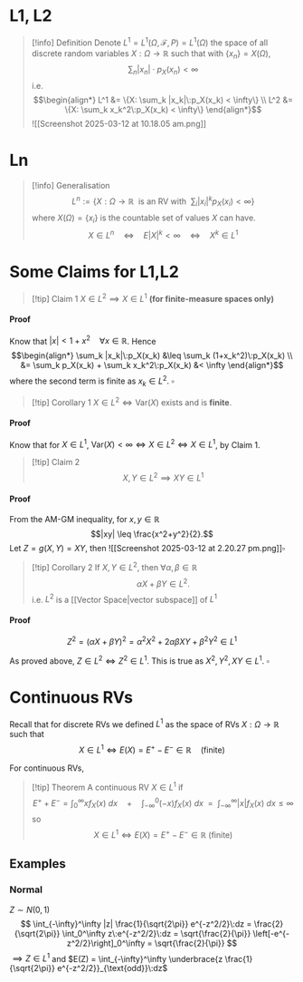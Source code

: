 # L1, L2
>[!info] Definition 
>Denote $L^1 = L^1(\Omega, \mathcal{F}, P) = L^1(\Omega)$ the space of all discrete random variables $X: \Omega \to \mathbb{R}$ such that with $\{x_n\} = X(\Omega)$,
>$$\sum_n |x_n|\cdot p_X(x_n) < \infty $$
>i.e. 
>$$\begin{align*} 
>L^1 &= \{X: \sum_k |x_k|\:p_X(x_k) < \infty\} \\
>L^2 &= \{X: \sum_k x_k^2\:p_X(x_k) < \infty\}
\end{align*}$$
![[Screenshot 2025-03-12 at 10.18.05 am.png]]

# Ln
>[!info] Generalisation
>$$L^n := \left\{X: \Omega \to \mathbb{R}\:\:\text{is an RV with}\:\: \sum_{i} |x_i|^k p_X(x_i) < \infty\right\}$$
>where $X(\Omega) = \{x_i\}$ is the countable set of values $X$ can have. <br>
>$$X \in L^n \quad\iff\quad E|X|^k < \infty \quad\iff\quad X^k \in L^1$$

# Some Claims for L1,L2

> [!tip] Claim 1
> $X \in L^2 \implies X \in L^1$    **(for finite-measure spaces only)**
#### Proof
Know that $|x| < 1+x^2 \quad \forall x \in \mathbb{R}$. Hence
$$\begin{align*}
\sum_k |x_k|\:p_X(x_k) &\leq \sum_k (1+x_k^2)\:p_X(x_k) \\
&= \sum_k p_X(x_k) + \sum_k x_k^2\:p_X(x_k) &< \infty
\end{align*}$$
where the second term is finite as $x_k \in L^2$.  $\square$

>[!tip] Corollary 1
>$X \in L^2 \iff \text{Var}(X)$ exists and is **finite**.
#### Proof
Know that for $X \in L^1$, $\text{Var}(X) < \infty \iff X \in L^2 \iff X \in L^1$, by Claim 1.


>[!tip] Claim 2
>$$X,Y \in L^2 \implies XY\in L^1$$
#### Proof
From the AM-GM inequality, for $x,y\in \mathbb{R}$
$$|xy| \leq \frac{x^2+y^2}{2}.$$
Let $Z = g(X,Y) = XY$, then
![[Screenshot 2025-03-12 at 2.20.27 pm.png]]$\square$ 

>[!tip] Corollary 2 
>If $X,Y \in L^2$, then $\forall \alpha,\beta \in \mathbb{R}$
>$$\alpha X + \beta Y \in L^2.$$
>i.e. $L^2$ is a [[Vector Space|vector subspace]] of $L^1$
>
#### Proof
$$Z^2 = (\alpha X + \beta Y)^2 = \alpha^2 X^2 + 2\alpha\beta XY + \beta^2 Y^2 \in L^1$$

As proved above, $Z \in L^2 \iff Z^2 \in L^1$. This is true as $X^2,Y^2, XY \in L^1$.  $\square$ 


# Continuous RVs

Recall that for discrete RVs we defined $L^1$ as the space of RVs $X:\Omega\to \mathbb{R}$ such that 
$$X\in L^1 \iff E(X) = E^+ - E^- \in \mathbb{R} \quad(\text{finite})$$

For continuous RVs,

>[!tip] Theorem 
>A continuous RV $X \in L^1$ if 
>$$E^+ + E^- = \int_0^\infty xf_X(x)\:dx \quad+\quad \int_{-\infty}^0 (-x)f_X(x)\:dx \:\:=\:\:  \int_{-\infty}^\infty |x| f_X(x) \:dx \leq \infty $$
so
$$X\in L^1 \iff E(X) = E^+ - E^- \in \mathbb{R}\:(\text{finite})$$

## Examples

### Normal 
$Z \sim N(0,1)$ 
$$ \int_{-\infty}^\infty |z| \frac{1}{\sqrt{2\pi}} e^{-z^2/2}\:dz = \frac{2}{\sqrt{2\pi}} \int_0^\infty z\:e^{-z^2/2}\:dz = \sqrt{\frac{2}{\pi}} \left[-e^{-z^2/2}\right]_0^\infty = \sqrt{\frac{2}{\pi}} $$
$\implies Z \in L^1$ and $E(Z) =  \int_{-\infty}^\infty \underbrace{z \frac{1}{\sqrt{2\pi}} e^{-z^2/2}}_{\text{odd}}\:dz$ 